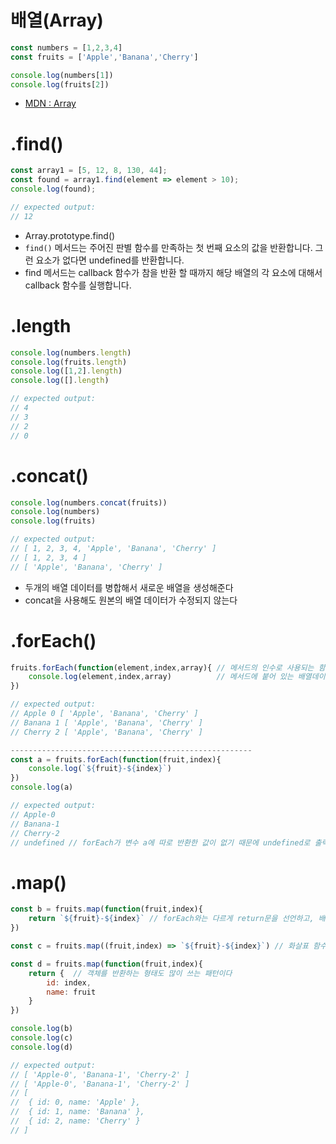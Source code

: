 # 배열(Array)
```javascript
const numbers = [1,2,3,4]
const fruits = ['Apple','Banana','Cherry']

console.log(numbers[1])
console.log(fruits[2])
```
- [MDN : Array](https://developer.mozilla.org/ko/docs/Web/JavaScript/Reference/Global_Objects/Array)

# .find()
```javascript
const array1 = [5, 12, 8, 130, 44];
const found = array1.find(element => element > 10);
console.log(found);

// expected output: 
// 12
```
- Array.prototype.find()
- ```find()``` 메서드는 주어진 판별 함수를 만족하는 첫 번째 요소의 값을 반환합니다. 그런 요소가 없다면 undefined를 반환합니다.
- find 메서드는 callback 함수가 참을 반환 할 때까지 해당 배열의 각 요소에 대해서 callback 함수를 실행합니다.

# .length
```javascript
console.log(numbers.length)
console.log(fruits.length)
console.log([1,2].length)
console.log([].length)

// expected output: 
// 4
// 3
// 2
// 0
```

# .concat()
```javascript
console.log(numbers.concat(fruits))
console.log(numbers)
console.log(fruits)

// expected output: 
// [ 1, 2, 3, 4, 'Apple', 'Banana', 'Cherry' ]
// [ 1, 2, 3, 4 ]
// [ 'Apple', 'Banana', 'Cherry' ]
```
- 두개의 배열 데이터를 병합해서 새로운 배열을 생성해준다
- concat을 사용해도 원본의 배열 데이터가 수정되지 않는다

# .forEach()
```javascript
fruits.forEach(function(element,index,array){ // 메서드의 인수로 사용되는 함수를 Callback 함수라 한다.
    console.log(element,index,array)          // 메서드에 붙어 있는 배열데이터(fruits)의 아이템 갯수만큼, 콜백 함수에 인수(element)를 넘겨 반복적으로 실행한다.  
})

// expected output: 
// Apple 0 [ 'Apple', 'Banana', 'Cherry' ]
// Banana 1 [ 'Apple', 'Banana', 'Cherry' ]
// Cherry 2 [ 'Apple', 'Banana', 'Cherry' ]

------------------------------------------------------
const a = fruits.forEach(function(fruit,index){
    console.log(`${fruit}-${index}`)
})
console.log(a)

// expected output: 
// Apple-0
// Banana-1
// Cherry-2
// undefined // forEach가 변수 a에 따로 반환한 값이 없기 때문에 undefined로 출력됨
```

# .map()
```javascript
const b = fruits.map(function(fruit,index){
    return `${fruit}-${index}` // forEach와는 다르게 return문을 선언하고, 배열 내의 모든 요소 각각에 대하여 주어진 함수를 호출한 결과를 모아 새로운 배열을 반환.
})

const c = fruits.map((fruit,index) => `${fruit}-${index}`) // 화살표 함수로 선언하면 중괄호와 return 키워드를 생략 가능하다

const d = fruits.map(function(fruit,index){
    return {  // 객체를 반환하는 형태도 많이 쓰는 패턴이다
        id: index,
        name: fruit
    } 
})

console.log(b)
console.log(c)
console.log(d)

// expected output: 
// [ 'Apple-0', 'Banana-1', 'Cherry-2' ]
// [ 'Apple-0', 'Banana-1', 'Cherry-2' ]
// [
//  { id: 0, name: 'Apple' },
//  { id: 1, name: 'Banana' },
//  { id: 2, name: 'Cherry' }
// ]
```